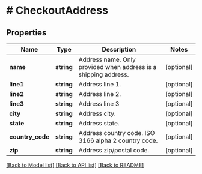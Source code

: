 # # CheckoutAddress

## Properties

Name | Type | Description | Notes
------------ | ------------- | ------------- | -------------
**name** | **string** | Address name. Only provided when address is a shipping address. | [optional]
**line1** | **string** | Address line 1. | [optional]
**line2** | **string** | Address line 2. | [optional]
**line3** | **string** | Address line 3 | [optional]
**city** | **string** | Address city. | [optional]
**state** | **string** | Address state. | [optional]
**country_code** | **string** | Address country code. ISO 3166 alpha 2 country code. | [optional]
**zip** | **string** | Address zip/postal code. | [optional]

[[Back to Model list]](../../README.md#models) [[Back to API list]](../../README.md#endpoints) [[Back to README]](../../README.md)
